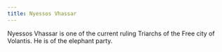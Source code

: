 ```yaml
---
title: Nyessos Vhassar
---
```


Nyessos Vhassar is one of the current ruling Triarchs of the Free city of Volantis. He is of the elephant party.


